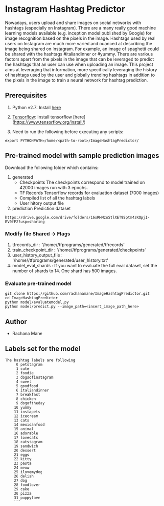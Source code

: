 # Instagram Hashtag Predictor
Nowadays, users upload and share images on social networks with hashtags (especially on
Instagram). There are a many really good machine learning models available (e.g. inception
model published by Google) for image recognition based on the pixels in the image. Hashtags
used by real users on Instagram are much more varied and nuanced at describing the image
being shared on Instagram. For example, an image of spaghetti could be shared with the
hashtags #italiandinner or #yummy. There are various factors apart from the pixels in the
image that can be leveraged to predict the hashtags that an user can use when uploading
an image. This project aims at leveraging that information, more specifically leveraging the
history of hashtags used by the user and globally trending hashtags in addition to the pixels
in the image to train a neural network for hashtag prediction.

## Prerequisites

1. Python v2.7: Install [here](https://www.python.org/downloads/release/python-2715/)

2. [Tensorflow](https://www.tensorflow.org/): Install tensorflow [here] (https://www.tensorflow.org/install/) 

3. Need to run the following before executing any scripts:
```
export PYTHONPATH=/home/<path-to-root>/ImageHashtagPredictor/
```

## Pre-trained model with sample prediction images
Download the following folder which contains:
1. generated
    - Checkpoints
        The checkpoints correspond to model trained on 42000 images run with 3 epochs.
    - TF Records
        Tensorflow records for evaluation dataset (7000 images)
    - Compiled list of all the hashtag labels
    - User hitory output file
2. prediction
    Prediction dataset

```
https://drive.google.com/drive/folders/16xRHMzoStlXET9Sptm4zKQpjI-EV0fP2?usp=sharing
```

### Modify file Shared -> Flags 
1. tfrecords_dir : '/home/<path-to-root>/tfprograms/generated/tfrecords'
2. train_checkpoint_dir : '/home/<path-to-root>/tfprograms/generated/checkpoints'
3. user_history_output_file : '/home/<path-to-root>/tfprograms/generated/user_history.txt'
3. model_eval_shards : If you want to evaluate the full eval dataset, set the number of shards to 14. 
   One shard has 500 images.
   
### Evaluate pre-trained model 

```
git clone https://github.com/rachanamane/ImageHashtagPredictor.git
cd ImageHashtagPredictor
python model/evaluatemodel.py
python model/predict.py --image_path=<insert_image_path_here>
```

## Author
* Rachana Mane   

## Labels set for the model
```
The hashtag labels are following
     0 petstagram
     1 cute
     2 foodie
     3 dogsofinstagram
     4 sweet
     5 goodfood
     6 italiandinner
     7 breakfast
     8 chicken
     9 dogoftheday
    10 yummy
    11 instapets
    12 icecream
    13 cats
    14 mexicanfood
    15 animal
    16 adorable
    17 lovecats
    18 catstagram
    19 sandwich
    20 dessert
    21 eggs
    22 kitty
    23 pasta
    24 meow
    25 ilovemydog
    26 delish
    27 dog
    28 foodlover
    29 cake
    30 pizza
    31 puppylove
    ```
